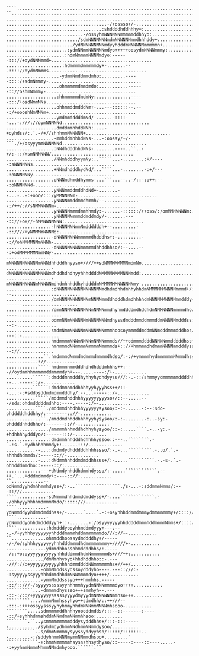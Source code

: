 ````................................................................................................
````................................................................................................
``..................................................................................................
....................................................................................................
......................................-/+ossso+/-...................................................
....................................:shddddhddhhhy+:................................................
.............................-/ossyhmNNNNNNmmmmmddhhyo:.............................................
.........................../sdmNNNNNNNmdmNNNNNNmmdhhhddy+...........................................
........................./ydNNNNNNNNNmdyyhdddmNNNNNNmmmmmh+.........................................
.......................:ydmNNmmNNNNNNmdyo+++++oosydmNNNNmmmy:.......................................
......................:hdmNmmmmNNNNmdyo:------::://+oydNNNmmd+......................................
.....................:hdmmmmdmmmmmdy+-.......---:::://oydmNmmms-....................................
....................-ydmmNmddmmdmho:.........-----::::/+sdmNmmmy-...................................
....................ohmmmmmdmmdmdo:...........------:://oshmNmmmy-..................................
...................:hhmmmmmdmdmNy:.............-----:::/+osdNmmNNs..................................
...................ohhmmddmdddNm+-...---::::::--.---:/+oooshNmNNNm+.................................
...................ymdmmdddddmNd/-......-::::--...-:///://oymNNNNNd.................................
...................dmddmmhhddNNh:....-+oyhdss/:.`.-/+//shhhmmNNNNNN+................................
..................-mmhddmhhhdNNs-...-:oossy/+/-```./+/osyyymmNNNNNNd................................
..................:NNdhdddhhdNNs-........----..``..-+/:-::/+smNNNNNN/...............................
................../NNmhdddhyymNy:..`````...-........:+/-----:sNNNNNNs...............................
..................+NNmdhdddhydNd/...````...-........-:+/----:oNNNNNNy...............................
..................oNNNmdhmddhymms-...```...--..-/::-:o++:---:oNNNNNNd-..............................
..................yNNNmmddmddhdNd+-.......--...-..-:+ooo/:::/yMMNNNNm-..............................
..................yNNNNmmddmmdhmmh/--.............--:/++/://sNMMNNNNm-..............................
..................yNNNNNmmmdmmhhmdy:-......-::::::/++oss/:/omMMNNNNNm:..............................
..................yNNNNNNmmmddmddmdy/-.......----:://+o+//+hMMNNNNNNN:..............................
.................-hNNNNNNNmmNmddddddh+--.........--::////+yNMMMmNNNNd:..............................
.................-dNNNNNNNNmmmmmdhdddhs+:-.........--://ohNMMMNNmNNNh-..............................
.................-dNNNNNNNNNmmmmmdhhddhhso/:--....---:+odMMMMMMNmmNNy-..............................
.................-mNNNNNNNNNNNmNNNdhhdddhhyyso+////++sdNMMMMMMMNmdmNo...............................
.................-dNNNNNNNNNNNNNNNmdhddhdhdhyyhhhddddNMMMMMMMMNNNmdd:...............................
.................-mNNNNNNNNNNmNNNNNmdhdmhhhddhyhddddmNMMMMMMNNNNNNmy-...............................
.................:dNNNNNNNNNNNNNNNNNmdhdmdhhdmhhyhhdmNMMMMMMNNNNmmmd+/:---..........................
................./dmNNNNNNNNNNNmNNNNmmddhdddhdmdhhhhdmNNNNMMNNNNmmdddy+:-------.....................
................./dmmNNNNNNNNNNNmNNNNmmdhyhmddddmdhddhdmNNMNNNNmmmmdho/:-.....-----.................
.................odmmNNmNNNNNNmNNNNNNNmdhyssdmdddmmddmmmddmNNNNNmdddss:.........---:-...............
.................smdmNmmNNNNNmNNNNNNNmmmhoosoymmmddmddmNNmdddmmmdddhos/........----::-..............
.................hmdmmmmNNNmNNNNmNNNNmmmds//++odmmmddddNNNNNmmdddddhss+.```````..-:::/-.............
.................hmhmmmdNNmmmmNmmmmNmmmmds+:://+hmmmmdhdmmmNNNNmmdddyss-..`````..---://.............
..............``.hmdmmmdNmmdmdmmmdmmmmdhdso/:-:/+ymmmmhydmmmmmmNNmmdhsy--........---://.............
............````-hmdmmmhmmdddhdhdhdddmhhhs++:---//oydmmhhmmmmmddmmmmdyh+---.....----:/+-............
..........``````:dmdddmhmdddhyhhyhydhdyyss///:-.-::/shmmyydmmmmmmddddhhs:---...-----::/-............
..........``````:dmddmmhmddhhhhyyhyyyhss++/::--...:-:+sddosddmdmdmmdddhy/:--...-----::/-............
...........`````/mddmmdhddhhhyyyyyyyyyso+/::--.....---/sds:ohdmdddddmdhho:----.-----:/+-............
...........````./mddmmdhhdhhhyyyyyysysoo/:-:-......-:--:sdo-ohdddddhddhhy/:--------:://-............
.............``./mmddmdhhddhhhhyyhysysoo/:-:-.......-:..-sy:-ohddddhhddhho/:-------:://-............
................/mmmmmhhhmddhdhhyhysyoo/::-:.....````.-..-y:.-+hdhhhhydddyo/:------:::/-............
................:dmdmmhhhdddhdhhhhyssoo::---..````````.-`.:s.`.:ydhhhhhmmdy+:------:::/-............
...........--...:dmdmdydhdddddhhhhssso/:-.-...`````````.-..o/.`.-shhhdhdmmds/:-----:://-............
............-...:dNdmmhhhddmdmddhhsss+/:-.....``````````.-.-s-.`.-ohhdddmmdho::-----::/:............
.............---+dNdmdyhhddhdmmhdysso/:-.....````````````.--++.`...+dddmdmmdy+:----:://:............
``............--odNmmdyyhdmhhmmhdyss+/:-..`````````````````./s-...-:sddmmmNmms/:---::///............
````...........-sdNmmmdhhdmmddmddyss+/-....`````````````.--/ohhyyyhhhhmdmmmNmdo/:::::///............
````...........-ydNmmddyyhdmmdmddhss+/-......`....`.-:+osyhhhddmmdmmmydmmmmmmmy+/::::///............
````...........-ydNmmddyohhdmddddyyh+::-.......-:/osyyyyyyyhhdddddmmmhddmmmmNmms+/::::/+............
````...........:hdmdddyooyhhmddmdyyy+---.---.-/+yyhhhyyyyyyyhhdddmmmmhddmmmmmmmdo///://+-...........
``.............ohmmddhoossydmddddhy+/------/-/o/syhhhyyyyyyyhhhdddmmmdhdmmmmmmmmy+/////+-...........
..............-ydmmdhhossohmddddhhs/:------/::+o:oyyyyyyyyyyyhhhdddmmdhdmNmmmmmmds+///++:...........
............../dmNmhhyoyo+hhdhddhho::-.----///://:+yyyyyyyyyyyhhhhdmmddddNNmmmmmmhs+//++/...........
.............-ommNmhdssyossoydddyho----.---::///:--:syyyyyssyyyhhhdmmdhhdmNNNmmmmdyo++++/...........
.............-ymmNmddsssyo+++hmmhhs.------::/::///-/syyyysssssyyhhhmmhyydmNNNNmmmmdyo++++...........
``````````...-dmmmmdhyssso+++smmhyh--.----::-:/::/+yyyyyyysssssyyyydmyyydmNNNNNNNmmhso+++...........
`````````..../mmmNmmhssyhyo++sdmdhh/::++///---:::-:+++ossyysssyyhyhmmyhhdmNNNmmNNNNmhsooo-..........
````````.....sdmmmmmddhhhhyoooddmdds/:::--::-------:-----::/+syhhhdmmshddmNNmdmmNNmmhhsoo:..........
````````.``..ysmmmmmmmmmdddysydddhhs+/:::-:::------.........../syhdmdydhmmNNdhmmNNmmdysoo/..........
```````````.-s/dmmNmmmmysyyssyddyyhso/:::::/:::::::---........-:/sddyhhmmNNNmymmNNmmdhsoo+.........`
````````````-+:hmmNmmmmmhsyssshhsydhyso/::-----:----::----.....--:+yyhmmNmmmNhmmNNmdmhyooo.``````.``
